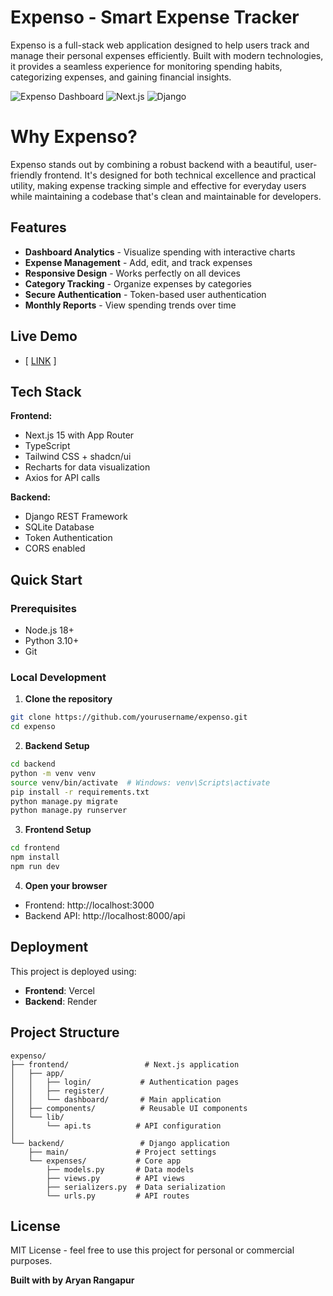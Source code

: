 # Expenso - Smart Expense Tracker

Expenso is a full-stack web application designed to help users track and manage their personal expenses efficiently. Built with modern technologies, it provides a seamless experience for monitoring spending habits, categorizing expenses, and gaining financial insights.

![Expenso Dashboard](https://img.shields.io/badge/Expenso-Smart%20Expense%20Tracker-blue)
![Next.js](https://img.shields.io/badge/Next.js-15-black)
![Django](https://img.shields.io/badge/Django-REST%20Framework-green)

# Why Expenso?

Expenso stands out by combining a robust backend with a beautiful, user-friendly frontend. It's designed for both technical excellence and practical utility, making expense tracking simple and effective for everyday users while maintaining a codebase that's clean and maintainable for developers.

## Features

-  **Dashboard Analytics** - Visualize spending with interactive charts
-  **Expense Management** - Add, edit, and track expenses
-  **Responsive Design** - Works perfectly on all devices  
-  **Category Tracking** - Organize expenses by categories
-  **Secure Authentication** - Token-based user authentication
-  **Monthly Reports** - View spending trends over time

## Live Demo

-  [ [LINK](https://expenso-six.vercel.app/) ]

## Tech Stack

**Frontend:**
- Next.js 15 with App Router
- TypeScript
- Tailwind CSS + shadcn/ui
- Recharts for data visualization
- Axios for API calls

**Backend:**
- Django REST Framework
- SQLite Database
- Token Authentication
- CORS enabled

##  Quick Start

### Prerequisites
- Node.js 18+
- Python 3.10+
- Git

### Local Development

1. **Clone the repository**
```bash
git clone https://github.com/yourusername/expenso.git
cd expenso
```

2. **Backend Setup**
```bash
cd backend
python -m venv venv
source venv/bin/activate  # Windows: venv\Scripts\activate
pip install -r requirements.txt
python manage.py migrate
python manage.py runserver
```

3. **Frontend Setup**
```bash
cd frontend
npm install
npm run dev
```

4. **Open your browser**
- Frontend: http://localhost:3000
- Backend API: http://localhost:8000/api

##  Deployment

This project is deployed using:
- **Frontend**: Vercel
- **Backend**: Render

##  Project Structure

```
expenso/
├── frontend/                 # Next.js application
│   ├── app/
│   │   ├── login/           # Authentication pages
│   │   ├── register/
│   │   └── dashboard/       # Main application
│   ├── components/          # Reusable UI components
│   └── lib/
│       └── api.ts          # API configuration
│
└── backend/                 # Django application
    ├── main/               # Project settings
    └── expenses/           # Core app
        ├── models.py       # Data models
        ├── views.py        # API views
        ├── serializers.py  # Data serialization
        └── urls.py         # API routes
```

##  License

MIT License - feel free to use this project for personal or commercial purposes.


**Built with  by Aryan Rangapur**

